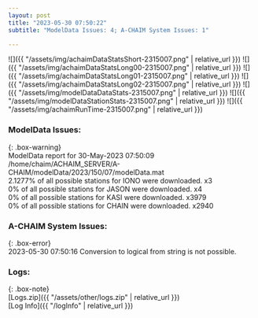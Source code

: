 ```yaml
---
layout: post
title: "2023-05-30 07:50:22"
subtitle: "ModelData Issues: 4; A-CHAIM System Issues: 1"

---
```


![]({{ "/assets/img/achaimDataStatsShort-2315007.png" | relative_url }})
![]({{ "/assets/img/achaimDataStatsLong00-2315007.png" | relative_url }})
![]({{ "/assets/img/achaimDataStatsLong01-2315007.png" | relative_url }})
![]({{ "/assets/img/achaimDataStatsLong02-2315007.png" | relative_url }})
![]({{ "/assets/img/modelDataDataStats-2315007.png" | relative_url }})
![]({{ "/assets/img/modelDataStationStats-2315007.png" | relative_url }})
![]({{ "/assets/img/achaimRunTime-2315007.png" | relative_url }})


### ModelData Issues:  
  
{: .box-warning}  
 ModelData report for 30-May-2023 07:50:09   
 /home/chaim/ACHAIM_SERVER/A-CHAIM/modelData/2023/150/07/modelData.mat   
 2.1277% of all possible stations for IONO were downloaded. x3   
 0% of all possible stations for JASON were downloaded. x4   
 0% of all possible stations for KASI were downloaded. x3979   
 0% of all possible stations for CHAIN were downloaded. x2940   
  
### A-CHAIM System Issues:  
  
{: .box-error}  
2023-05-30 07:50:16 Conversion to logical from string is not possible.  

### Logs:  
  
{: .box-note}  
[Logs.zip]({{ "/assets/other/logs.zip" | relative_url }})  
[Log Info]({{ "/logInfo" | relative_url }})  

